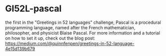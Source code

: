 # GI52L-pascal
the first in the "Greetings in 52 languages" challenge, Pascal is a procedural programming language, named after the French mathematician, philosopher, and physicist Blaise Pascal. For more information and a tutorial on how to set it up, check out the blog post: https://medium.com/@quinnfenpen/greetings-in-52-language-4e15d139b679
